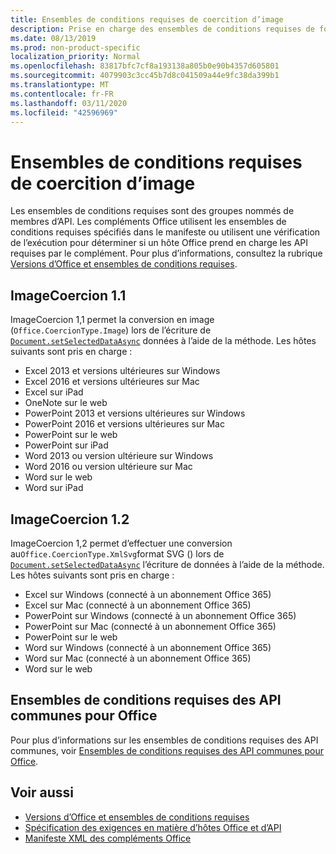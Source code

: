 ```yaml
---
title: Ensembles de conditions requises de coercition d’image
description: Prise en charge des ensembles de conditions requises de forçage d’image avec des compléments Office dans Excel, PowerPoint et Word.
ms.date: 08/13/2019
ms.prod: non-product-specific
localization_priority: Normal
ms.openlocfilehash: 83817bfc7cf8a193138a805b0e90b4357d605801
ms.sourcegitcommit: 4079903c3cc45b7d8c041509a44e9fc38da399b1
ms.translationtype: MT
ms.contentlocale: fr-FR
ms.lasthandoff: 03/11/2020
ms.locfileid: "42596969"
---
```

# <a name="image-coercion-requirement-sets"></a>Ensembles de conditions requises de coercition d’image

Les ensembles de conditions requises sont des groupes nommés de membres d’API. Les compléments Office utilisent les ensembles de conditions requises spécifiés dans le manifeste ou utilisent une vérification de l’exécution pour déterminer si un hôte Office prend en charge les API requises par le complément. Pour plus d’informations, consultez la rubrique [Versions d’Office et ensembles de conditions requises](../../develop/office-versions-and-requirement-sets.md).

## <a name="imagecoercion-11"></a>ImageCoercion 1.1

ImageCoercion 1,1 permet la conversion en image (`Office.CoercionType.Image`) lors de l’écriture de [`Document.setSelectedDataAsync`](/javascript/api/office/office.document#setselecteddataasync-data--options--callback-) données à l’aide de la méthode. Les hôtes suivants sont pris en charge :

- Excel 2013 et versions ultérieures sur Windows
- Excel 2016 et versions ultérieures sur Mac
- Excel sur iPad
- OneNote sur le web
- PowerPoint 2013 et versions ultérieures sur Windows
- PowerPoint 2016 et versions ultérieures sur Mac
- PowerPoint sur le web
- PowerPoint sur iPad
- Word 2013 ou version ultérieure sur Windows
- Word 2016 ou version ultérieure sur Mac
- Word sur le web
- Word sur iPad

## <a name="imagecoercion-12"></a>ImageCoercion 1.2

ImageCoercion 1,2 permet d’effectuer une conversion au`Office.CoercionType.XmlSvg`format SVG () lors de [`Document.setSelectedDataAsync`](/javascript/api/office/office.document#setselecteddataasync-data--options--callback-) l’écriture de données à l’aide de la méthode. Les hôtes suivants sont pris en charge :

- Excel sur Windows (connecté à un abonnement Office 365)
- Excel sur Mac (connecté à un abonnement Office 365)
- PowerPoint sur Windows (connecté à un abonnement Office 365)
- PowerPoint sur Mac (connecté à un abonnement Office 365)
- PowerPoint sur le web
- Word sur Windows (connecté à un abonnement Office 365)
- Word sur Mac (connecté à un abonnement Office 365)
- Word sur le web

## <a name="office-common-api-requirement-sets"></a>Ensembles de conditions requises des API communes pour Office

Pour plus d’informations sur les ensembles de conditions requises des API communes, voir [Ensembles de conditions requises des API communes pour Office](office-add-in-requirement-sets.md).

## <a name="see-also"></a>Voir aussi

- [Versions d’Office et ensembles de conditions requises](../../develop/office-versions-and-requirement-sets.md)
- [Spécification des exigences en matière d’hôtes Office et d’API](../../develop/specify-office-hosts-and-api-requirements.md)
- [Manifeste XML des compléments Office](../../develop/add-in-manifests.md)
